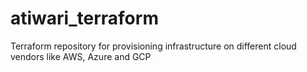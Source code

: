 # atiwari_terraform
Terraform repository for provisioning infrastructure on different cloud vendors like AWS, Azure and GCP
